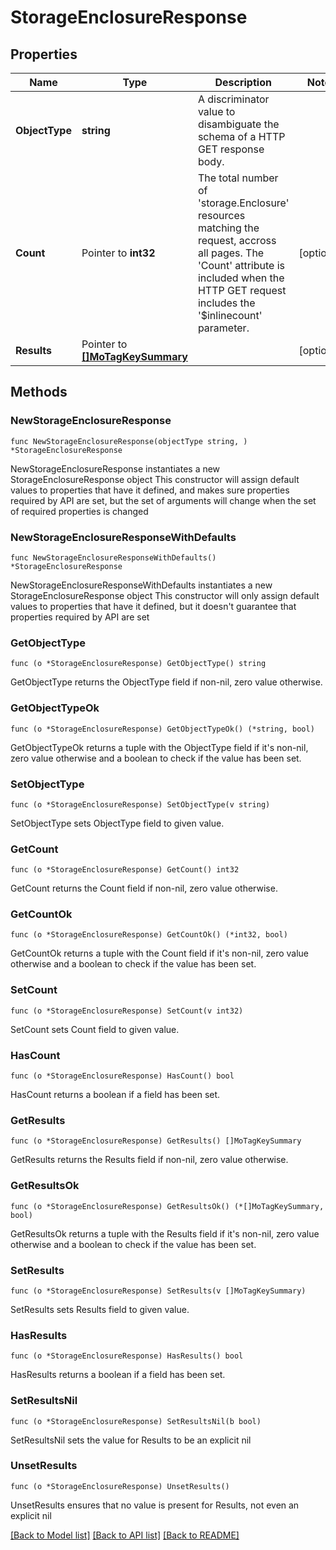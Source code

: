 # StorageEnclosureResponse

## Properties

Name | Type | Description | Notes
------------ | ------------- | ------------- | -------------
**ObjectType** | **string** | A discriminator value to disambiguate the schema of a HTTP GET response body. | 
**Count** | Pointer to **int32** | The total number of &#39;storage.Enclosure&#39; resources matching the request, accross all pages. The &#39;Count&#39; attribute is included when the HTTP GET request includes the &#39;$inlinecount&#39; parameter. | [optional] 
**Results** | Pointer to [**[]MoTagKeySummary**](MoTagKeySummary.md) |  | [optional] 

## Methods

### NewStorageEnclosureResponse

`func NewStorageEnclosureResponse(objectType string, ) *StorageEnclosureResponse`

NewStorageEnclosureResponse instantiates a new StorageEnclosureResponse object
This constructor will assign default values to properties that have it defined,
and makes sure properties required by API are set, but the set of arguments
will change when the set of required properties is changed

### NewStorageEnclosureResponseWithDefaults

`func NewStorageEnclosureResponseWithDefaults() *StorageEnclosureResponse`

NewStorageEnclosureResponseWithDefaults instantiates a new StorageEnclosureResponse object
This constructor will only assign default values to properties that have it defined,
but it doesn't guarantee that properties required by API are set

### GetObjectType

`func (o *StorageEnclosureResponse) GetObjectType() string`

GetObjectType returns the ObjectType field if non-nil, zero value otherwise.

### GetObjectTypeOk

`func (o *StorageEnclosureResponse) GetObjectTypeOk() (*string, bool)`

GetObjectTypeOk returns a tuple with the ObjectType field if it's non-nil, zero value otherwise
and a boolean to check if the value has been set.

### SetObjectType

`func (o *StorageEnclosureResponse) SetObjectType(v string)`

SetObjectType sets ObjectType field to given value.


### GetCount

`func (o *StorageEnclosureResponse) GetCount() int32`

GetCount returns the Count field if non-nil, zero value otherwise.

### GetCountOk

`func (o *StorageEnclosureResponse) GetCountOk() (*int32, bool)`

GetCountOk returns a tuple with the Count field if it's non-nil, zero value otherwise
and a boolean to check if the value has been set.

### SetCount

`func (o *StorageEnclosureResponse) SetCount(v int32)`

SetCount sets Count field to given value.

### HasCount

`func (o *StorageEnclosureResponse) HasCount() bool`

HasCount returns a boolean if a field has been set.

### GetResults

`func (o *StorageEnclosureResponse) GetResults() []MoTagKeySummary`

GetResults returns the Results field if non-nil, zero value otherwise.

### GetResultsOk

`func (o *StorageEnclosureResponse) GetResultsOk() (*[]MoTagKeySummary, bool)`

GetResultsOk returns a tuple with the Results field if it's non-nil, zero value otherwise
and a boolean to check if the value has been set.

### SetResults

`func (o *StorageEnclosureResponse) SetResults(v []MoTagKeySummary)`

SetResults sets Results field to given value.

### HasResults

`func (o *StorageEnclosureResponse) HasResults() bool`

HasResults returns a boolean if a field has been set.

### SetResultsNil

`func (o *StorageEnclosureResponse) SetResultsNil(b bool)`

 SetResultsNil sets the value for Results to be an explicit nil

### UnsetResults
`func (o *StorageEnclosureResponse) UnsetResults()`

UnsetResults ensures that no value is present for Results, not even an explicit nil

[[Back to Model list]](../README.md#documentation-for-models) [[Back to API list]](../README.md#documentation-for-api-endpoints) [[Back to README]](../README.md)


